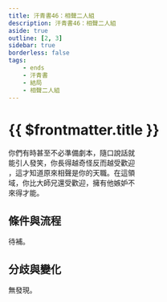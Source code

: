 ```yaml
---
title: 汗青書46：相聲二人組
description: 汗青書46：相聲二人組
aside: true
outline: [2, 3]
sidebar: true
borderless: false
tags:
    - ends
    - 汗青書
    - 結局
    - 相聲二人組
---
```


# {{ $frontmatter.title }}

<EndBackground no=46 title="相聲二人組">
你們有時甚至不必準備劇本，隨口說話就<br>
能引人發笑，你長得越奇怪反而越受歡迎<br>
，這才知道原來相聲是你的天職。在這領<br>
域，你比大師兄還受歡迎，擁有他嫉妒不<br>
來得才能。
</EndBackground>

## 條件與流程

待補。

## 分歧與變化
無發現。